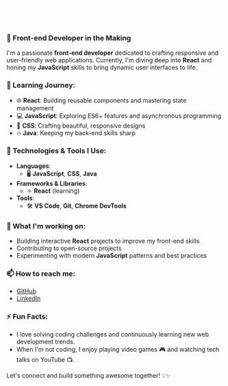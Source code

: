 <h1 align="center" style="position: relative; display: inline-block; overflow: hidden; white-space: nowrap;">
  <span style="display: inline-block; animation: slide-in 3s ease forwards;">
    Working as Jonuir, Front-end Developer
  </span>
</h1>

<style>
@keyframes slide-in {
  from {
    transform: translateX(-100%);
    opacity: 0;
  }
  to {
    transform: translateX(0);
    opacity: 1;
  }
}
</style>


### 🚀 Front-end Developer in the Making

I'm a passionate **front-end developer** dedicated to crafting responsive and user-friendly web applications. Currently, I'm diving deep into **React** and honing my **JavaScript** skills to bring dynamic user interfaces to life.

### 🌱 Learning Journey:
- 🌐 **React**: Building reusable components and mastering state management
- 💻 **JavaScript**: Exploring ES6+ features and asynchronous programming
- 🎨 **CSS**: Crafting beautiful, responsive designs
- 🔥 **Java**: Keeping my back-end skills sharp

### 🔧 Technologies & Tools I Use:
- **Languages**: 
  - 🖥️ **JavaScript**, **CSS**, **Java**
- **Frameworks & Libraries**:
  - ⚛️ **React** (learning)
- **Tools**: 
  - 🛠️ **VS Code**, **Git**, **Chrome DevTools**

### 🔭 What I'm working on:
- Building interactive **React** projects to improve my front-end skills
- Contributing to open-source projects
- Experimenting with modern **JavaScript** patterns and best practices

### 📫 How to reach me:
- [GitHub](https://github.com/abdelrhman-hussien-m) 
- [LinkedIn](https://www.linkedin.com/in/abdelrhman-hussein-19231b332)

### ⚡ Fun Facts:
- I love solving coding challenges and continuously learning new web development trends. 
- When I'm not coding, I enjoy playing video games 🎮 and watching tech talks on YouTube 📺.

Let's connect and build something awesome together! 💡✨
